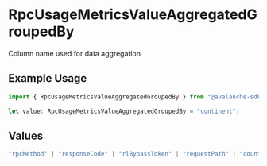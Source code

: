 # RpcUsageMetricsValueAggregatedGroupedBy

Column name used for data aggregation

## Example Usage

```typescript
import { RpcUsageMetricsValueAggregatedGroupedBy } from "@avalanche-sdk/data/models/components";

let value: RpcUsageMetricsValueAggregatedGroupedBy = "continent";
```

## Values

```typescript
"rpcMethod" | "responseCode" | "rlBypassToken" | "requestPath" | "country" | "continent" | "userAgent" | "None"
```